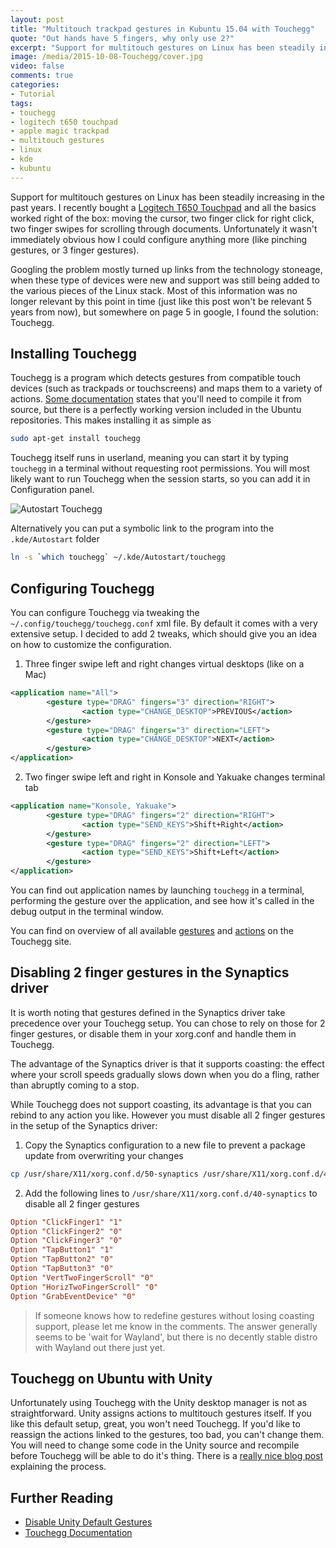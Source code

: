 ```yaml
---
layout: post
title: "Multitouch trackpad gestures in Kubuntu 15.04 with Touchegg"
quote: "Out hands have 5 fingers, why only use 2?"
excerpt: "Support for multitouch gestures on Linux has been steadily increasing in the past years. I recently bought a Logitech T650 touchpad and all the basics worked right of the box: moving the cursor, two finger click for right click, two finger swipes for scrolling through documents. Unfortunately it wasn't immediately obvious how I could configure anything more (like pinching gestures, or 3 finger gestures)."
image: /media/2015-10-08-Touchegg/cover.jpg
video: false
comments: true
categories:
- Tutorial
tags:
- touchegg
- logitech t650 touchpad
- apple magic trackpad
- multitouch gestures
- linux
- kde
- kubuntu
---
```

Support for multitouch gestures on Linux has been steadily increasing in the past years. I recently bought a [Logitech T650 Touchpad](http://support.logitech.com/product/touchpad-t650) and all the basics worked right of the box: moving the cursor, two finger click for right click, two finger swipes for scrolling through documents. Unfortunately it wasn't immediately obvious how I could configure anything more (like pinching gestures, or 3 finger gestures).

Googling the problem mostly turned up links from the technology stoneage, when these type of devices were new and support was still being added to the various pieces of the Linux stack. Most of this information was no longer relevant by this point in time (just like this post won't be relevant 5 years from now), but somewhere on page 5 in google, I found the solution: Touchegg.

## Installing Touchegg
Touchegg is a program which detects gestures from compatible touch devices (such as trackpads or touchscreens) and maps them to a variety of actions. [Some documentation](http://askubuntu.com/questions/206267/how-to-install-touchegg) states that you'll need to compile it from source, but there is a perfectly working version included in the Ubuntu repositories. This makes installing it as simple as

```bash
sudo apt-get install touchegg
```

Touchegg itself runs in userland, meaning you can start it by typing `touchegg` in a terminal without requesting root permissions. You will most likely want to run Touchegg when the session starts, so you can add it in Configuration panel.

![Autostart Touchegg](/media/2015-10-08/autostart-touchegg.png)

Alternatively you can put a symbolic link to the program into the `.kde/Autostart` folder

```bash
ln -s `which touchegg` ~/.kde/Autostart/touchegg
```

## Configuring Touchegg
You can configure Touchegg via tweaking the `~/.config/touchegg/touchegg.conf` xml file. By default it comes with a very extensive setup. I decided to add 2 tweaks, which should give you an idea on how to customize the configuration.

1. Three finger swipe left and right changes virtual desktops (like on a Mac)

  ```xml
  <application name="All">
          <gesture type="DRAG" fingers="3" direction="RIGHT">
                  <action type="CHANGE_DESKTOP">PREVIOUS</action>
          </gesture>
          <gesture type="DRAG" fingers="3" direction="LEFT">
                  <action type="CHANGE_DESKTOP">NEXT</action>
          </gesture>
  </application>
  ```

2. Two finger swipe left and right in Konsole and Yakuake changes terminal tab

  ```xml
  <application name="Konsole, Yakuake">
          <gesture type="DRAG" fingers="2" direction="RIGHT">
                  <action type="SEND_KEYS">Shift+Right</action>
          </gesture>
          <gesture type="DRAG" fingers="2" direction="LEFT">
                  <action type="SEND_KEYS">Shift+Left</action>
          </gesture>
  </application>
  ```

You can find out application names by launching `touchegg` in a terminal, performing the gesture over the application, and see how it's called in the debug output in the terminal window.

You can find on overview of all available [gestures](https://code.google.com/p/touchegg/wiki/AllGestures) and [actions](https://code.google.com/p/touchegg/wiki/AllActions) on the Touchegg site.

## Disabling 2 finger gestures in the Synaptics driver
It is worth noting that gestures defined in the Synaptics driver take precedence over your Touchegg setup. You can chose to rely on those for 2 finger gestures, or disable them in your xorg.conf and handle them in Touchegg.

The advantage of the Synaptics driver is that it supports coasting: the effect where your scroll speeds gradually slows down when you do a fling, rather than abruptly coming to a stop.

While Touchegg does not support coasting, its advantage is that you can rebind to any action you like. However you must disable all 2 finger gestures in the setup of the Synaptics driver:

1. Copy the Synaptics configuration to a new file to prevent a package update from overwriting your changes

  ```bash
  cp /usr/share/X11/xorg.conf.d/50-synaptics /usr/share/X11/xorg.conf.d/40-synaptics
  ```

2. Add the following lines to `/usr/share/X11/xorg.conf.d/40-synaptics` to disable all 2 finger gestures

  ```ini
  Option "ClickFinger1" "1"
  Option "ClickFinger2" "0"
  Option "ClickFinger3" "0"
  Option "TapButton1" "1"
  Option "TapButton2" "0"
  Option "TapButton3" "0"
  Option "VertTwoFingerScroll" "0"
  Option "HorizTwoFingerScroll" "0"
  Option "GrabEventDevice" "0"
  ```

> If someone knows how to redefine gestures without losing coasting support, please let me know in the comments. The answer generally seems to be 'wait for Wayland', but there is no decently stable distro with Wayland out there just yet.

## Touchegg on Ubuntu with Unity
Unfortunately using Touchegg with the Unity desktop manager is not as straightforward. Unity assigns actions to multitouch gestures itself. If you like this default setup, great, you won't need Touchegg. If you'd like to reassign the actions linked to the gestures, too bad, you can't change them. You will need to change some code in the Unity source and recompile before Touchegg will be able to do it's thing. There is a [really nice blog post](http://ineed.coffee/1068/os-x-like-multitouch-gestures-for-macbook-pro-running-ubuntu-12-10/) explaining the process.

## Further Reading

* [Disable Unity Default Gestures](http://ineed.coffee/1068/os-x-like-multitouch-gestures-for-macbook-pro-running-ubuntu-12-10/)
* [Touchegg Documentation](https://code.google.com/p/touchegg/wiki/Main)
